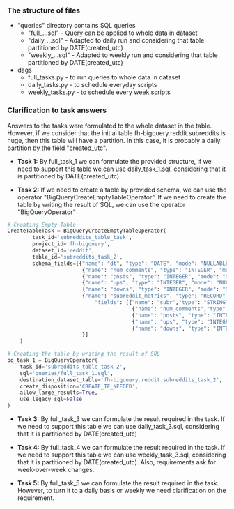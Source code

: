 <h3> The structure of files </h3>

- "queries" directory contains SQL queries
    - "full_...sql" - Query can be applied to whole data in dataset
    - "daily_...sql" - Adapted to daily run and considering that table partitioned by DATE(created_utc)
    - "weekly_...sql" - Adapted to weekly run and considering that table partitioned by DATE(created_utc)
- dags
    - full_tasks.py - to run queries to whole data in dataset
    - daily_tasks.py - to schedule everyday scripts
    - weekly_tasks.py - to schedule every week scripts

<h3> Clarification to task answers </h3>

Answers to the tasks were formulated to the whole dataset in the table. However, if we consider that the initial table
fh-bigquery.reddit.subreddits is huge, then this table will have a partition. In this case, it is probably a daily partition
by the field "created_utc".

- <b>Task 1:</b> By full_task_1 we can formulate the provided structure, if we need to support this table we can use
  daily_task_1.sql, considering that it is partitioned by DATE(created_utc)
    
- <b>Task 2:</b> If we need to create a table by provided schema, we can use the operator "BigQueryCreateEmptyTableOperator". 
  If we need to create the table by writing the result of SQL, we can use the operator "BigQueryOperator"
```python
# Creating Empty Table
CreateTableTask = BigQueryCreateEmptyTableOperator(
		task_id='subreddits_table_task',
		project_id='fh-bigquery',
		dataset_id='reddit',
		table_id='subreddits_task_2',
		schema_fields=[{"name": "dt", "type": "DATE", "mode": "NULLABLE"},
						{"name": "num_comments", "type": "INTEGER", "mode": "NULLABLE"},
						{"name": "posts", "type": "INTEGER", "mode": "NULLABLE"},
						{"name": "ups", "type": "INTEGER", "mode": "NULLABLE"},
						{"name": "downs", "type": "INTEGER", "mode": "NULLABLE"},
						{"name": "subreddit_metrics", "type": "RECORD", "mode": "REPEATED", 
							"fields": [{"name": "subr","type": "STRING", "mode": "NULLABLE"},
										{"name": "num_comments","type": "INTEGER", "mode": "NULLABLE"},
										{"name": "posts", "type": "INTEGER", "mode": "NULLABLE"},
										{"name": "ups", "type": "INTEGER", "mode": "NULLABLE"},
										{"name": "downs", "type": "INTEGER", "mode": "NULLABLE"}]
						}]
	)

# Creating the table by writing the result of SQL
bq_task_1 = BigQueryOperator(
    task_id='subreddits_table_task_2',
    sql='queries/full_task_1.sql',
    destination_dataset_table='fh-bigquery.reddit.subreddits_task_2',
    create_disposition='CREATE_IF_NEEDED',
    allow_large_results=True,
    use_legacy_sql=False
)
```  

- <b>Task 3:</b> By full_task_3 we can formulate the result required in the task. If we need to support this table we can use
  daily_task_3.sql, considering that it is partitioned by DATE(created_utc)

- <b>Task 4:</b> By full_task_4 we can formulate the result required in the task. If we need to support this table we can use
  weekly_task_3.sql, considering that it is partitioned by DATE(created_utc). Also, requirements ask for week-over-week changes.
  
- <b>Task 5:</b> By full_task_5 we can formulate the result required in the task. 
  However, to turn it to a daily basis or weekly we need clarification on the requirement.

